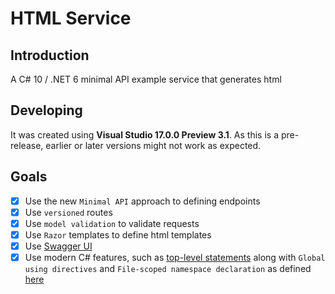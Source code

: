 # HTML Service

## Introduction

A C# 10 / .NET 6 minimal API example service that generates html

## Developing

It was created using **Visual Studio 17.0.0 Preview 3.1**.  As this is a pre-release, earlier or later versions might not work as expected.

## Goals

- [x] Use the new `Minimal API` approach to defining endpoints
- [x] Use `versioned` routes
- [x] Use `model validation` to validate requests
- [x] Use `Razor` templates to define html templates
- [x] Use [Swagger UI](https://swagger.io/tools/swagger-ui/)
- [x] Use modern C# features, such as [top-level statements](https://docs.microsoft.com/en-us/dotnet/csharp/whats-new/tutorials/top-level-statements) along with `Global using directives`
and `File-scoped namespace declaration` as defined [here](https://docs.microsoft.com/en-us/dotnet/csharp/whats-new/csharp-10)
